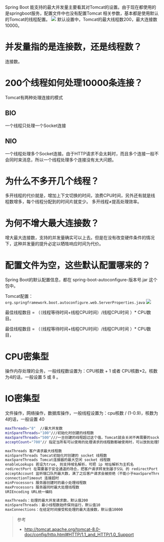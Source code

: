 Spring Boot 能支持的最大并发量主要看其对Tomcat的设置。由于现在都使用的是springboot服务，配置文件中也没有配置Tomcat 相关参数，基本都是使用默认的Tomcat的线程配置。
![](https://img-blog.csdnimg.cn/20210703192756544.png?x-oss-process=image/watermark,type_ZmFuZ3poZW5naGVpdGk,shadow_10,text_SmF2YUVkZ2U=,size_16,color_FFFFFF,t_70)
默认设置中，Tomcat的最大线程数200，最大连接数10000。

# 并发量指的是连接数，还是线程数？
连接数。

# 200个线程如何处理10000条连接？
 Tomcat有两种处理连接的模式
## BIO
一个线程只处理一个Socket连接
## NIO
一个线程处理多个Socket连接。由于HTTP请求不会太耗时，而且多个连接一般不会同时来消息，所以一个线程处理多个连接没有太大问题。

# 为什么不多开几个线程？
多开线程的代价就是，增加上下文切换的时间，浪费CPU时间，另外还有就是线程数增多，每个线程分配到的时间片就变少。
多开线程≠提高处理效率。

# 为何不增大最大连接数？
增大最大连接数，支持的并发量确实可以上去。但是在没有改变硬件条件的情况下，这种并发量的提升必定以牺牲响应时间为代价。

# 配置文件为空，这些默认配置哪来的？
Spring Boot的默认配置信息，都在 spring-boot-autoconfigure-版本号.jar 这个包中。

Tomcat配置：`org.springframework.boot.autoconfigure.web.ServerProperties.java`
![](https://img-blog.csdnimg.cn/20210703195025204.png)


最佳线程数目 = （（线程等待时间+线程CPU时间）/线程CPU时间 ）* CPU数目。


最佳线程数目 = （（线程等待时间+线程CPU时间）/线程CPU时间 ）* CPU数目，

# CPU密集型
操作内存处理的业务，一般线程数设置为：CPU核数 + 1 或者 CPU核数*2。核数为4的话，一般设置 5 或 8 。

# IO密集型
文件操作，网络操作，数据库操作，一般线程设置为：cpu核数 / (1-0.9)，核数为4的话，一般设置 40 

```bash
maxThreads="8"  //最大并发数 
minSpareThreads="100"///初始化时创建的线程数
maxSpareThreads="500"///一旦创建的线程超过这个值，Tomcat就会关闭不再需要的socket线程。
acceptCount="700"// 指定当所有可以使用的处理请求的线程数都被使用时，可以放到处理队列中的请求数，超过这个数的请求将不予处理

maxThreads 客户请求最大线程数 
minSpareThreads Tomcat初始化时创建的 socket 线程数 
maxSpareThreads Tomcat连接器的最大空闲 socket 线程数 
enableLookups 若设为true, 则支持域名解析，可把 ip 地址解析为主机名 
redirectPort 在需要基于安全通道的场合，把客户请求转发到基于SSL 的 redirectPort 端口 
acceptAccount 监听端口队列最大数，满了之后客户请求会被拒绝（不能小于maxSpareThreads ） 
connectionTimeout 连接超时 
minProcessors 服务器创建时的最小处理线程数 
maxProcessors 服务器同时最大处理线程数 
URIEncoding URL统一编码

maxThreads：处理的最大并发请求数，默认值200
minSpareThreads：最小线程数始终保持运行，默认值10
maxConnections：在给定时间接受和处理的最大连接数，默认值10000
```

> 参考
> - http://tomcat.apache.org/tomcat-8.0-doc/config/http.html#HTTP/1.1_and_HTTP/1.0_Support